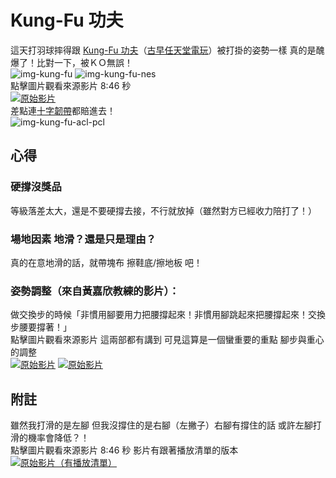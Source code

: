 # Kung-Fu 功夫
這天打羽球摔得跟 [Kung-Fu 功夫](https://zh.wikipedia.org/wiki/%E5%8A%9F%E5%A4%AB_(%E9%81%8A%E6%88%B2))（[古早任天堂電玩](https://zh.wikipedia.org/zh-tw/%E7%BA%A2%E7%99%BD%E6%A9%9F)）被打掛的姿勢一樣 真的是醜爆了！比對一下，被ＫＯ無誤！  
![img-kung-fu](kung-fu-kung-fu.jpg) ![img-kung-fu-nes](kung-fu-nes.png)  
點擊圖片觀看來源影片 8:46 秒  
[![原始影片](https://img.youtube.com/vi/NmGmB5Tw12I/0.jpg)](https://youtu.be/NmGmB5Tw12I?t=526s)  
差點連[十字韌帶](https://zh.wikipedia.org/zh-tw/%E5%89%8D%E5%8D%81%E5%AD%97%E9%9F%A7%E5%B8%A6)都賠進去！  
![img-kung-fu-acl-pcl](kung-fu-acl-pcl.jpg)    

## 心得

### 硬撐沒獎品

等級落差太大，還是不要硬撐去接，不行就放掉（雖然對方已經收力陪打了！）
### 場地因素 地滑？還是只是理由？

真的在意地滑的話，就帶塊布 擦鞋底/擦地板 吧！

### 姿勢調整（來自黃嘉欣教練的影片）：  

做交換步的時候「非慣用腳要用力把腰撐起來！非慣用腳跳起來把腰撐起來！交換步腰要撐著！」  
點擊圖片觀看來源影片 這兩部都有講到 可見這算是一個蠻重要的重點 腳步與重心的調整  
[![原始影片](kung-fu-jump.png)](https://youtu.be/gM7t0zCsXiw?t=70s) [![原始影片](kung-fu-hold-waist.png)](https://youtu.be/K65OpygdIHA?t=155s) 

## 附註

雖然我打滑的是左腳 但我沒撐住的是右腳（左撇子）右腳有撐住的話 或許左腳打滑的機率會降低？！  
點擊圖片觀看來源影片 8:46 秒 影片有跟著播放清單的版本   
[![原始影片（有播放清單）](https://img.youtube.com/vi/NmGmB5Tw12I/0.jpg)](https://www.youtube.com/watch?v=NmGmB5Tw12I&list=PLRU3bT4kkwDSwoUyIq1Lpl8xn1Q1kx1Wt&index=3&t=526s)  
